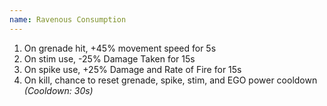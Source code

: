 ```yaml
---
name: Ravenous Consumption
---
```


1. On grenade hit, +45% movement speed for 5s
2. On stim use, -25% Damage Taken for 15s
3. On spike use, +25% Damage and Rate of Fire for 15s
4. On kill, chance to reset grenade, spike, stim, and EGO power cooldown *(Cooldown: 30s)*
